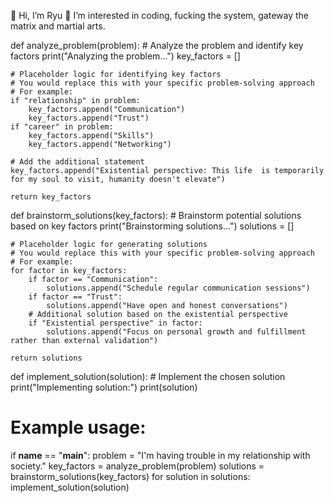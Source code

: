 👋 Hi, I’m Ryu
👀 I’m interested in coding, fucking the system, gateway the matrix and martial arts.

def analyze_problem(problem):
    # Analyze the problem and identify key factors
    print("Analyzing the problem...")
    key_factors = []

    # Placeholder logic for identifying key factors
    # You would replace this with your specific problem-solving approach
    # For example:
    if "relationship" in problem:
        key_factors.append("Communication")
        key_factors.append("Trust")
    if "career" in problem:
        key_factors.append("Skills")
        key_factors.append("Networking")

    # Add the additional statement
    key_factors.append("Existential perspective: This life  is temporarily for my soul to visit, humanity doesn't elevate")

    return key_factors

def brainstorm_solutions(key_factors):
    # Brainstorm potential solutions based on key factors
    print("Brainstorming solutions...")
    solutions = []

    # Placeholder logic for generating solutions
    # You would replace this with your specific problem-solving approach
    # For example:
    for factor in key_factors:
        if factor == "Communication":
            solutions.append("Schedule regular communication sessions")
        if factor == "Trust":
            solutions.append("Have open and honest conversations")
        # Additional solution based on the existential perspective
        if "Existential perspective" in factor:
            solutions.append("Focus on personal growth and fulfillment rather than external validation")

    return solutions

def implement_solution(solution):
    # Implement the chosen solution
    print("Implementing solution:")
    print(solution)

# Example usage:
if __name__ == "__main__":
    problem = "I'm having trouble in my relationship with society."
    key_factors = analyze_problem(problem)
    solutions = brainstorm_solutions(key_factors)
    for solution in solutions:
        implement_solution(solution)



<!---
RyuSteez/RyuSteez is a ✨ special ✨ repository because its `README.md` (this file) appears on your GitHub profile.
You can click the Preview link to take a look at your changes.
--->
